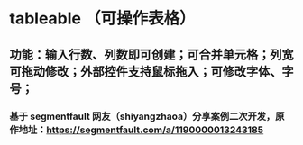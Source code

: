 # tableable （可操作表格）
## 功能：输入行数、列数即可创建；可合并单元格；列宽可拖动修改；外部控件支持鼠标拖入；可修改字体、字号；
### 基于 segmentfault 网友（shiyangzhaoa）分享案例二次开发，原作地址：https://segmentfault.com/a/1190000013243185